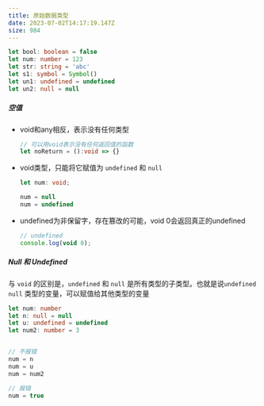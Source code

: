 ```yaml
---
title: 原始数据类型
date: 2023-07-02T14:17:19.147Z
size: 984
---
```

```typescript
let bool: boolean = false
let num: number = 123
let str: string = 'abc'
let s1: symbol = Symbol()
let un1: undefined = undefined
let un2: null = null
```

##### 空值

- void和any相反，表示没有任何类型

  ```typescript
  // 可以用void表示没有任何返回值的函数
  let noReturn = ():void => {}
  ```

- void类型，只能将它赋值为 `undefined` 和 `null`

  ```typescript
  let num: void;
  
  num = null
  num = undefined
  ```

- undefined为非保留字，存在篡改的可能，void 0会返回真正的undefined

  ```typescript
  // undefined
  console.log(void 0);
  ```

##### Null 和 Undefined

与 `void` 的区别是，`undefined` 和 `null` 是所有类型的子类型。也就是说`undefined`  `null` 类型的变量，可以赋值给其他类型的变量

```typescript
let num: number
let n: null = null
let u: undefined = undefined
let num2: number = 3


// 不报错
num = n
num = u
num = num2

// 报错
num = true
```

